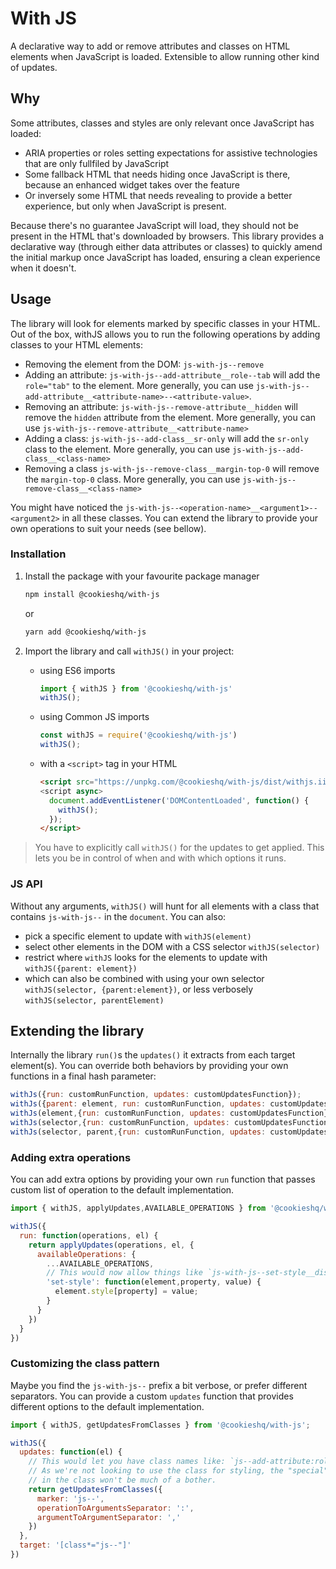 With JS
=======

A declarative way to add or remove attributes and classes on HTML elements when JavaScript is loaded. Extensible to allow running other kind of updates.

Why
---

Some attributes, classes and styles are only relevant once JavaScript has loaded:
 - ARIA properties or roles setting expectations for assistive technologies that are only fullfiled by JavaScript
 - Some fallback HTML that needs hiding once JavaScript is there, because an enhanced widget takes over the feature
 - Or inversely some HTML that needs revealing to provide a better experience, but only when JavaScript is present.

Because there's no guarantee JavaScript will load, they should not be present in the HTML that's downloaded by browsers. This library provides a declarative way (through either data attributes or classes) to quickly amend the initial markup once JavaScript has loaded, ensuring a clean experience when it doesn't.

Usage
---

The library will look for elements marked by specific classes in your HTML. Out of the box, withJS allows you to run the following operations by adding classes to your HTML elements:

- Removing the element from the DOM: `js-with-js--remove`
- Adding an attribute: `js-with-js--add-attribute__role--tab` will add the `role="tab"` to the element. More generally, you can use `js-with-js--add-attribute__<attribute-name>--<attribute-value>`.
- Removing an attribute: `js-with-js--remove-attribute__hidden` will remove the `hidden` attribute from the element. More generally, you can use `js-with-js--remove-attribute__<attribute-name>`
- Adding a class: `js-with-js--add-class__sr-only` will add the `sr-only` class to the element. More generally, you can use `js-with-js--add-class__<class-name>`
- Removing a class `js-with-js--remove-class__margin-top-0` will remove the `margin-top-0` class. More generally, you can use `js-with-js--remove-class__<class-name>`

You might have noticed the `js-with-js--<operation-name>__<argument1>--<argument2>` in all these classes. You can extend the library to provide your own operations to suit your needs (see bellow).

### Installation

1. Install the package with your favourite package manager

    ```sh
    npm install @cookieshq/with-js
    ```

   or

    ```sh
    yarn add @cookieshq/with-js
    ```

2. Import the library and call `withJS()` in your project:

   - using ES6 imports

      ```js
      import { withJS } from '@cookieshq/with-js'
      withJS();
      ```

   - using Common JS imports

      ```js
      const withJS = require('@cookieshq/with-js')
      withJS();
      ```

   - with a `<script>` tag in your HTML

      ```html
      <script src="https://unpkg.com/@cookieshq/with-js/dist/withjs.iife.min.js" defer>
      <script async>
        document.addEventListener('DOMContentLoaded', function() {
          withJS();
        });
      </script>
      ```

> You have to explicitly call `withJS()` for the updates to get applied.
> This lets you be in control of when and with which options it runs.

### JS API

Without any arguments, `withJS()` will hunt for all elements with a class that contains `js-with-js--` in the `document`. You can also:

- pick a specific element to update with `withJS(element)`
- select other elements in the DOM with a CSS selector `withJS(selector)`
- restrict where `withJS` looks for the elements to update with `withJS({parent: element})`
- which can also be combined with using your own selector `withJS(selector, {parent:element})`, or less verbosely `withJS(selector, parentElement)`

Extending the library
---

Internally the library `run()`s the `updates()` it extracts from each target element(s). You can override both behaviors by providing your own functions in a final hash parameter:

```js
withJs({run: customRunFunction, updates: customUpdatesFunction});
withJs({parent: element, run: customRunFunction, updates: customUpdatesFunction});
withJs(element,{run: customRunFunction, updates: customUpdatesFunction});
withJs(selector,{run: customRunFunction, updates: customUpdatesFunction});
withJs(selector, parent,{run: customRunFunction, updates: customUpdatesFunction});
```

### Adding extra operations

You can add extra options by providing your own `run` function
that passes custom list of operation to the default implementation.

```js
import { withJS, applyUpdates,AVAILABLE_OPERATIONS } from '@cookieshq/with-js';

withJS({
  run: function(operations, el) {
    return applyUpdates(operations, el, {
      availableOperations: {
        ...AVAILABLE_OPERATIONS,
        // This would now allow things like `js-with-js--set-style__display--none`
        'set-style': function(element,property, value) {
          element.style[property] = value;
        }
      }
    })
  }
})
```

### Customizing the class pattern

Maybe you find the `js-with-js--` prefix a bit verbose,
or prefer different separators.  You can provide a custom `updates`
function that provides different options to the default implementation.

```js
import { withJS, getUpdatesFromClasses } from '@cookieshq/with-js';

withJS({
  updates: function(el) {
    // This would let you have class names like: `js--add-attribute:role,tabpanel`
    // As we're not looking to use the class for styling, the "special" characters
    // in the class won't be much of a bother.
    return getUpdatesFromClasses({
      marker: 'js--',
      operationToArgumentsSeparator: ':',
      argumentToArgumentSeparator: ','
    })
  },
  target: '[class*="js--"]'
})
```
